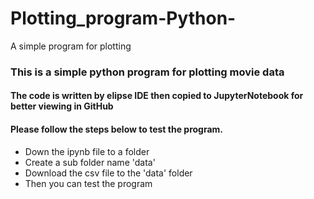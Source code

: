 # Plotting_program-Python-
A simple program for plotting
### This is a simple python program for plotting movie data
#### The code is written by elipse IDE then copied to JupyterNotebook for better viewing in GitHub
#### Please follow the steps below to test the program.
* Down the ipynb file to a folder
* Create a sub folder name 'data' 
* Download the csv file to the 'data' folder
* Then you can test the program
